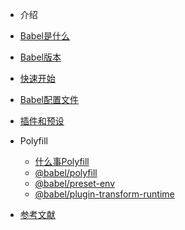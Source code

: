 - 介绍
 - [Babel是什么](/md/guide.md)
 - [Babel版本](/md/version.md)
 - [快速开始](/md/start.md)

- [Babel配置文件](/md/configuration.md)

- [插件和预设](/md/plugin-and-presets.md)

- Polyfill
  - [什么事Polyfill](/md/polyfill.md)
  - [@babel/polyfill](/md/babel-polyfill.md)
  - [@babel/preset-env](/md/preset-env.md)
  - [@babel/plugin-transform-runtime](/md/runtime.md)

- [参考文献](/md/reference.md)
